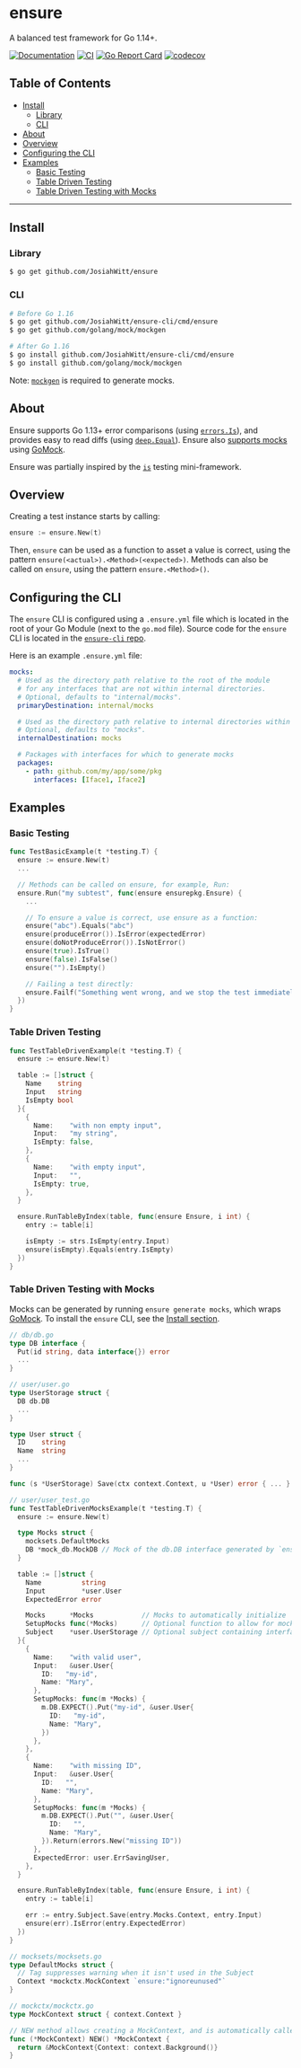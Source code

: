 # ensure
A balanced test framework for Go 1.14+.

[![Documentation](https://pkg.go.dev/badge/github.com/JosiahWitt/ensure)](https://pkg.go.dev/github.com/JosiahWitt/ensure)
[![CI](https://github.com/JosiahWitt/ensure/workflows/CI/badge.svg)](https://github.com/JosiahWitt/ensure/actions?query=branch%3Amaster+workflow%3ACI)
[![Go Report Card](https://goreportcard.com/badge/github.com/JosiahWitt/ensure)](https://goreportcard.com/report/github.com/JosiahWitt/ensure)
[![codecov](https://codecov.io/gh/JosiahWitt/ensure/branch/master/graph/badge.svg)](https://codecov.io/gh/JosiahWitt/ensure)

## Table of Contents
<!-- START doctoc generated TOC please keep comment here to allow auto update -->
<!-- DON'T EDIT THIS SECTION, INSTEAD RE-RUN doctoc TO UPDATE -->

- [Install](#install)
  - [Library](#library)
  - [CLI](#cli)
- [About](#about)
- [Overview](#overview)
- [Configuring the CLI](#configuring-the-cli)
- [Examples](#examples)
  - [Basic Testing](#basic-testing)
  - [Table Driven Testing](#table-driven-testing)
  - [Table Driven Testing with Mocks](#table-driven-testing-with-mocks)

<!-- END doctoc generated TOC please keep comment here to allow auto update -->

---

## Install
### Library
```bash
$ go get github.com/JosiahWitt/ensure
```

### CLI
```bash
# Before Go 1.16
$ go get github.com/JosiahWitt/ensure-cli/cmd/ensure
$ go get github.com/golang/mock/mockgen

# After Go 1.16
$ go install github.com/JosiahWitt/ensure-cli/cmd/ensure
$ go install github.com/golang/mock/mockgen
```

Note: [`mockgen`](https://github.com/golang/mock) is required to generate mocks.


## About
Ensure supports Go 1.13+ error comparisons (using [`errors.Is`](https://pkg.go.dev/errors?tab=doc#Is)), and provides easy to read diffs (using [`deep.Equal`](https://pkg.go.dev/github.com/go-test/deep#Equal)).
Ensure also [supports mocks](#table-driven-testing-with-mocks) using [GoMock](https://github.com/golang/mock).

Ensure was partially inspired by the [`is`](https://github.com/matryer/is) testing mini-framework.


## Overview

Creating a test instance starts by calling:
```go
ensure := ensure.New(t)
```

Then, `ensure` can be used as a function to asset a value is correct, using the pattern `ensure(<actual>).<Method>(<expected>)`. Methods can also be called on `ensure`, using the pattern `ensure.<Method>()`.


## Configuring the CLI
The `ensure` CLI is configured using a `.ensure.yml` file which is located in the root of your Go Module (next to the `go.mod` file).
Source code for the `ensure` CLI is located in the [`ensure-cli` repo](https://github.com/JosiahWitt/ensure-cli).

Here is an example `.ensure.yml` file:

```yaml
mocks:
  # Used as the directory path relative to the root of the module
  # for any interfaces that are not within internal directories.
  # Optional, defaults to "internal/mocks".
  primaryDestination: internal/mocks

  # Used as the directory path relative to internal directories within the project.
  # Optional, defaults to "mocks".
  internalDestination: mocks

  # Packages with interfaces for which to generate mocks
  packages:
    - path: github.com/my/app/some/pkg
      interfaces: [Iface1, Iface2]
```


## Examples

### Basic Testing
```go
func TestBasicExample(t *testing.T) {
  ensure := ensure.New(t)
  ...

  // Methods can be called on ensure, for example, Run:
  ensure.Run("my subtest", func(ensure ensurepkg.Ensure) {
    ...

    // To ensure a value is correct, use ensure as a function:
    ensure("abc").Equals("abc")
    ensure(produceError()).IsError(expectedError)
    ensure(doNotProduceError()).IsNotError()
    ensure(true).IsTrue()
    ensure(false).IsFalse()
    ensure("").IsEmpty()

    // Failing a test directly:
    ensure.Failf("Something went wrong, and we stop the test immediately")
  })
}
```

### Table Driven Testing
```go
func TestTableDrivenExample(t *testing.T) {
  ensure := ensure.New(t)

  table := []struct {
    Name    string
    Input   string
    IsEmpty bool
  }{
    {
      Name:    "with non empty input",
      Input:   "my string",
      IsEmpty: false,
    },
    {
      Name:    "with empty input",
      Input:   "",
      IsEmpty: true,
    },
  }

  ensure.RunTableByIndex(table, func(ensure Ensure, i int) {
    entry := table[i]

    isEmpty := strs.IsEmpty(entry.Input)
    ensure(isEmpty).Equals(entry.IsEmpty)
  })
}
```

### Table Driven Testing with Mocks
Mocks can be generated by running `ensure generate mocks`, which wraps [GoMock](https://github.com/golang/mock).
To install the `ensure` CLI, see the [Install section](#install).

```go
// db/db.go
type DB interface {
  Put(id string, data interface{}) error
  ...
}

// user/user.go
type UserStorage struct {
  DB db.DB
  ...
}

type User struct {
  ID    string
  Name  string
  ...
}

func (s *UserStorage) Save(ctx context.Context, u *User) error { ... }

// user/user_test.go
func TestTableDrivenMocksExample(t *testing.T) {
  ensure := ensure.New(t)

  type Mocks struct {
    mocksets.DefaultMocks
    DB *mock_db.MockDB // Mock of the db.DB interface generated by `ensure generate mocks`
  }

  table := []struct {
    Name          string
    Input         *user.User
    ExpectedError error

    Mocks      *Mocks            // Mocks to automatically initialize
    SetupMocks func(*Mocks)      // Optional function to allow for mock setup
    Subject    *user.UserStorage // Optional subject containing interfaces with which to assign the mocks
  }{
    {
      Name:    "with valid user",
      Input:   &user.User{
        ID:   "my-id",
        Name: "Mary",
      },
      SetupMocks: func(m *Mocks) {
        m.DB.EXPECT().Put("my-id", &user.User{
          ID:   "my-id",
          Name: "Mary",
        })
      },
    },
    {
      Name:    "with missing ID",
      Input:   &user.User{
        ID:   "",
        Name: "Mary",
      },
      SetupMocks: func(m *Mocks) {
        m.DB.EXPECT().Put("", &user.User{
          ID:   "",
          Name: "Mary",
        }).Return(errors.New("missing ID"))
      },
      ExpectedError: user.ErrSavingUser,
    },
  }

  ensure.RunTableByIndex(table, func(ensure Ensure, i int) {
    entry := table[i]

    err := entry.Subject.Save(entry.Mocks.Context, entry.Input)
    ensure(err).IsError(entry.ExpectedError)
  })
}

// mocksets/mocksets.go
type DefaultMocks struct {
  // Tag suppresses warning when it isn't used in the Subject
  Context *mockctx.MockContext `ensure:"ignoreunused"`
}

// mockctx/mockctx.go
type MockContext struct { context.Context }

// NEW method allows creating a MockContext, and is automatically called by ensure.
func (*MockContext) NEW() *MockContext {
  return &MockContext{Context: context.Background()}
}
```
